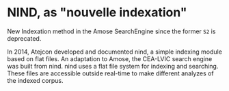 # NIND, as "nouvelle indexation"

New Indexation method in the Amose SearchEngine since the former ``S2`` is deprecated.

In 2014, Atejcon developed and documented nind, a simple indexing module based on flat files. An adaptation to Amose, the CEA-LVIC search engine was built from nind.
nind uses a flat file system for indexing and searching. These files are accessible outside real-time to make different analyzes of the indexed corpus.
